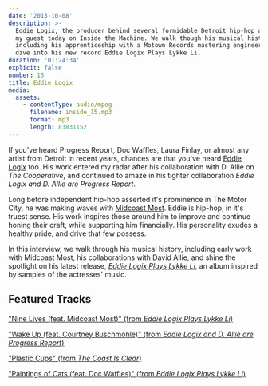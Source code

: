 ```yaml
---
date: '2013-10-08'
description: >-
  Eddie Logix, the producer behind several formidable Detroit hip-hop acts, is
  my guest today on Inside the Machine. We walk though his musical history,
  including his apprenticeship with a Motown Records mastering engineer, and
  dive into his new record Eddie Logix Plays Lykke Li.
duration: '01:24:34'
explicit: false
number: 15
title: Eddie Logix
media:
  assets:
    - contentType: audio/mpeg
      filename: inside_15.mp3
      format: mp3
      length: 83831152
---
```

If you've heard Progress Report, Doc Waffles, Laura Finlay, or almost any artist from Detroit in recent years, chances are that you've heard [Eddie Logix](http://eddielogix.com) too. His work entered my radar after his collaboration with D. Allie on _The Cooperative_, and continued to amaze in his tighter collaboration _Eddie Logix and D. Allie are Progress Report_.

Long before independent hip-hop asserted it's prominence in The Motor City, he was making waves with [Midcoast Most](http://midcoastmost.com). Eddie is hip-hop, in it's truest sense. His work inspires those around him to improve and continue honing their craft, while supporting him financially. His personality exudes a healthy pride, and drive that few possess.

In this interview, we walk through his musical history, including early work with Midcoast Most, his collaborations with David Allie, and shine the spotlight on his latest release, [_Eddie Logix Plays Lykke Li_](http://eddielogix.bandcamp.com/album/eddie-logix-plays-lykke-li), an album inspired by samples of the actresses' music.

## Featured Tracks

["Nine Lives (feat. Midcoast Most)" (from _Eddie Logix Plays Lykke Li_)](http://eddielogix.bandcamp.com/track/nine-lives-feat-midcoast-most)

["Wake Up (feat. Courtney Buschmohle)" (from _Eddie Logix and D. Allie are Progress Report_)](http://store.progressreportmusic.com/track/wake-up-feat-courtney-buschmohle)

["Plastic Cups" (from _The Coast Is Clear_)](http://midcoastmost.bandcamp.com/track/plastic-cups)

["Paintings of Cats (feat. Doc Waffles)" (from _Eddie Logix Plays Lykke Li_)](http://eddielogix.bandcamp.com/track/paintings-of-cats-feat-doc-waffles)
